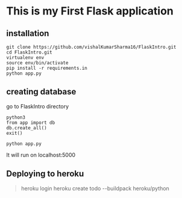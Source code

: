 # This is my First Flask application 

## installation
```
git clone https://github.com/vishalKumarSharma16/FlaskIntro.git
cd FlaskIntro.git
virtualenv env
source env/bin/activate
pip install -r requirements.in
python app.py
```

## creating database
go to FlaskIntro directory
```
python3
from app import db
db.create_all()
exit()

python app.py
```

It will run on localhost:5000

## Deploying to heroku
> heroku login
> heroku create todo --buildpack heroku/python

